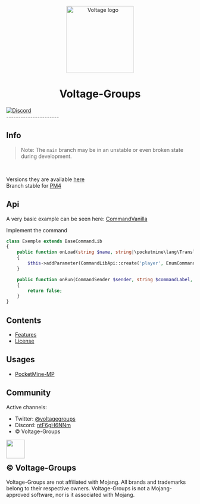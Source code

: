 <p align="center">
  <img src="http://image.noelshack.com/fichiers/2021/39/5/1633118741-logo-no-background.png" alt="Voltage logo" height="180" />
</p>

<h1 align="center">Voltage-Groups</h1>
<a href="https://discord.gg/ntF6gH6NNm"><img src="https://img.shields.io/discord/814507789656784898?label=discord&color=7289DA&logo=discord" alt="Discord" /></a>
<br/>
----------------------
<br/>

## Info
> Note: The `main` branch may be in an unstable or even broken state during development.
<br/>

Versions they are available [here](https://github.com/Voltagegroups/CommandLibApi/releases)
<br/>
Branch stable for [PM4](https://github.com/Voltagegroups/CommandLibApi/tree/pm4)


## Api
A very basic example can be seen here: [CommandVanilla](https://github.com/Voltagegroups/CommandVanilla)

Implement the command
```PHP
class Exemple extends BaseCommandLib
{
    public function onLoad(string $name, string|\pocketmine\lang\Translatable $description, string|null|\pocketmine\lang\Translatable $usageMessage, array $aliases): void
    {
        $this->addParameter(CommandLibApi::create('player', EnumCommand::TARGET(), null, true));
    }

    public function onRun(CommandSender $sender, string $commandLabel, array $args): bool
    {
        return false;
    }
}
```

## Contents

- [Features](./FEATURES.md)
- [License](./LICENSE)

## Usages

* [PocketMine-MP](https://github.com/pmmp/PocketMine-MP)

## Community

Active channels:

- Twitter: [@voltagegroups](https://twitter.com/VoltageGroups?t=wSiFVaX5GiHx8Z-LmSC7iQ&s=09)
- Discord: [ntF6gH6NNm](https://discord.gg/ntF6gH6NNm)
- © Voltage-Groups
<div align="center">
  <img src="http://image.noelshack.com/fichiers/2021/39/5/1633118741-logo-no-background.png" height="50" width="50" align="left"></img>
</div>
<br/><br/>

## © Voltage-Groups

Voltage-Groups are not affiliated with Mojang. All brands and trademarks belong to their respective owners. Voltage-Groups is not a Mojang-approved software, nor is it associated with Mojang.
